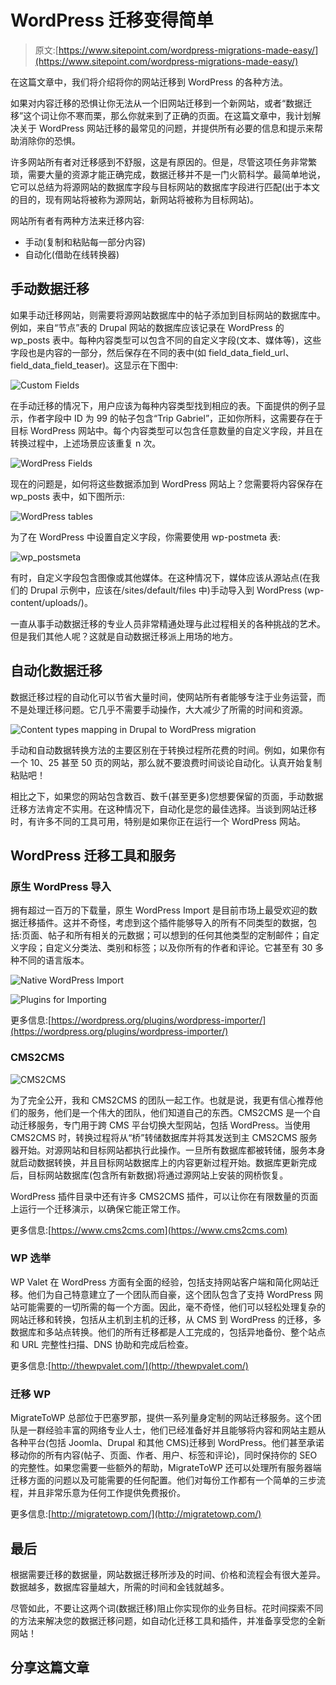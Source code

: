 # WordPress 迁移变得简单

> 原文:[https://www.sitepoint.com/wordpress-migrations-made-easy/](https://www.sitepoint.com/wordpress-migrations-made-easy/)

在这篇文章中，我们将介绍将你的网站迁移到 WordPress 的各种方法。

如果对内容迁移的恐惧让你无法从一个旧网站迁移到一个新网站，或者“数据迁移”这个词让你不寒而栗，那么你就来到了正确的页面。在这篇文章中，我计划解决关于 WordPress 网站迁移的最常见的问题，并提供所有必要的信息和提示来帮助消除你的恐惧。

许多网站所有者对迁移感到不舒服，这是有原因的。但是，尽管这项任务非常繁琐，需要大量的资源才能正确完成，数据迁移并不是一门火箭科学。最简单地说，它可以总结为将源网站的数据库字段与目标网站的数据库字段进行匹配(出于本文的目的，现有网站将被称为源网站，新网站将被称为目标网站)。

网站所有者有两种方法来迁移内容:

*   手动(复制和粘贴每一部分内容)
*   自动化(借助在线转换器)

## 手动数据迁移

如果手动迁移网站，则需要将源网站数据库中的帖子添加到目标网站的数据库中。例如，来自“节点”表的 Drupal 网站的数据库应该记录在 WordPress 的 wp_posts 表中。每种内容类型可以包含不同的自定义字段(文本、媒体等)，这些字段也是内容的一部分，然后保存在不同的表中(如 field_data_field_url、field_data_field_teaser)。这显示在下图中:

![Custom Fields](../Images/3a3bc03b8f8f06daab36ae8991267b58.png)

在手动迁移的情况下，用户应该为每种内容类型找到相应的表。下面提供的例子显示，作者字段中 ID 为 99 的帖子包含“Trip Gabriel”，正如你所料，这需要存在于目标 WordPress 网站中。每个内容类型可以包含任意数量的自定义字段，并且在转换过程中，上述场景应该重复 n 次。

![WordPress Fields](../Images/5695098984b38a674e8b906cf0bf4c24.png)

现在的问题是，如何将这些数据添加到 WordPress 网站上？您需要将内容保存在 wp_posts 表中，如下图所示:

![WordPress tables](../Images/e09419178a9a0a33a449e5fcf5180a08.png)

为了在 WordPress 中设置自定义字段，你需要使用 wp-postmeta 表:

![wp_postsmeta](../Images/31873187940ada5e4f08f2450823051d.png)

有时，自定义字段包含图像或其他媒体。在这种情况下，媒体应该从源站点(在我们的 Drupal 示例中，应该在/sites/default/files 中)手动导入到 WordPress (wp-content/uploads/)。

一直从事手动数据迁移的专业人员非常精通处理与此过程相关的各种挑战的艺术。但是我们其他人呢？这就是自动数据迁移派上用场的地方。

## 自动化数据迁移

数据迁移过程的自动化可以节省大量时间，使网站所有者能够专注于业务运营，而不是处理迁移问题。它几乎不需要手动操作，大大减少了所需的时间和资源。

![Content types mapping in Drupal to WordPress migration](../Images/56194e257d04f435fd854f2bdb6a389f.png)

手动和自动数据转换方法的主要区别在于转换过程所花费的时间。例如，如果你有一个 10、25 甚至 50 页的网站，那么就不要浪费时间谈论自动化。认真开始复制粘贴吧！

相比之下，如果您的网站包含数百、数千(甚至更多)您想要保留的页面，手动数据迁移方法肯定不实用。在这种情况下，自动化是您的最佳选择。当谈到网站迁移时，有许多不同的工具可用，特别是如果你正在运行一个 WordPress 网站。

## WordPress 迁移工具和服务

### 原生 WordPress 导入

拥有超过一百万的下载量，原生 WordPress Import 是目前市场上最受欢迎的数据迁移插件。这并不奇怪，考虑到这个插件能够导入的所有不同类型的数据，包括:页面、帖子和所有相关的元数据；可以想到的任何其他类型的定制邮件；自定义字段；自定义分类法、类别和标签；以及你所有的作者和评论。它甚至有 30 多种不同的语言版本。

![Native WordPress Import](../Images/b6ac65f1790a06087838c780c0fd8227.png)

![Plugins for Importing](../Images/28bd7a87e9e0f70b70ce73f10d045e2b.png)

更多信息:[https://wordpress.org/plugins/wordpress-importer/](https://wordpress.org/plugins/wordpress-importer/)

### CMS2CMS

![CMS2CMS](../Images/233679760051476c5a7a70dca489dc29.png)

为了完全公开，我和 CMS2CMS 的团队一起工作。也就是说，我更有信心推荐他们的服务，他们是一个伟大的团队，他们知道自己的东西。CMS2CMS 是一个自动迁移服务，专门用于跨 CMS 平台切换大型网站，包括 WordPress。当使用 CMS2CMS 时，转换过程将从“桥”转储数据库并将其发送到主 CMS2CMS 服务器开始。对源网站和目标网站都执行此操作。一旦所有数据库都被转储，服务本身就启动数据转换，并且目标网站数据库上的内容更新过程开始。数据库更新完成后，目标网站数据库(包含所有新数据)将通过源网站上安装的网桥恢复。

WordPress 插件目录中还有许多 CMS2CMS 插件，可以让你在有限数量的页面上运行一个迁移演示，以确保它能正常工作。

更多信息:[https://www.cms2cms.com](https://www.cms2cms.com)

### WP 选举

WP Valet 在 WordPress 方面有全面的经验，包括支持网站客户端和简化网站迁移。他们为自己特意建立了一个团队而自豪，这个团队包含了支持 WordPress 网站可能需要的一切所需的每一个方面。因此，毫不奇怪，他们可以轻松处理复杂的网站迁移和转换，包括从主机到主机的迁移，从 CMS 到 WordPress 的迁移，多数据库和多站点转换。他们的所有迁移都是人工完成的，包括异地备份、整个站点和 URL 完整性扫描、DNS 协助和完成后检查。

更多信息:[http://thewpvalet.com/](http://thewpvalet.com/)

### 迁移 WP

MigrateToWP 总部位于巴塞罗那，提供一系列量身定制的网站迁移服务。这个团队是一群经验丰富的网络专业人士，他们已经准备好并且能够将内容和网站主题从各种平台(包括 Joomla、Drupal 和其他 CMS)迁移到 WordPress。他们甚至承诺移动你的所有内容(帖子、页面、作者、用户、标签和评论)，同时保持你的 SEO 的完整性。如果您需要一些额外的帮助，MigrateToWP 还可以处理所有服务器端迁移方面的问题以及可能需要的任何配置。他们对每份工作都有一个简单的三步流程，并且非常乐意为任何工作提供免费报价。

更多信息:[http://migratetowp.com/](http://migratetowp.com/)

## 最后

根据需要迁移的数据量，网站数据迁移所涉及的时间、价格和流程会有很大差异。数据越多，数据库容量越大，所需的时间和金钱就越多。

尽管如此，不要让这两个词(数据迁移)阻止你实现你的业务目标。花时间探索不同的方法来解决您的数据迁移问题，如自动化迁移工具和插件，并准备享受您的全新网站！

## 分享这篇文章